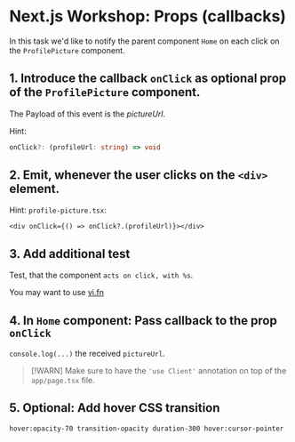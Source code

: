 # Next.js Workshop: Props (callbacks)

In this task we'd like to notify the parent component `Home` on each click on the `ProfilePicture` component.

## 1. Introduce the callback `onClick` as optional prop of the `ProfilePicture` component.

The Payload of this event is the _pictureUrl_.

Hint:

```ts
onClick?: (profileUrl: string) => void
```

## 2. Emit, whenever the user clicks on the `<div>` element.

Hint:
`profile-picture.tsx`:

```tsx
<div onClick={() => onClick?.(profileUrl)}></div>
```

## 3. Add additional test

Test, that the component `acts on click, with %s`.

You may want to use [vi.fn](https://vitest.dev/api/vi.html#vi-fn)

## 4. In `Home` component: Pass callback to the prop `onClick`

`console.log(...)` the received `pictureUrl`.

> [!WARN]
> Make sure to have the `'use Client'` annotation on top of the `app/page.tsx` file.

## 5. Optional: Add hover CSS transition

```
hover:opacity-70 transition-opacity duration-300 hover:cursor-pointer
```
